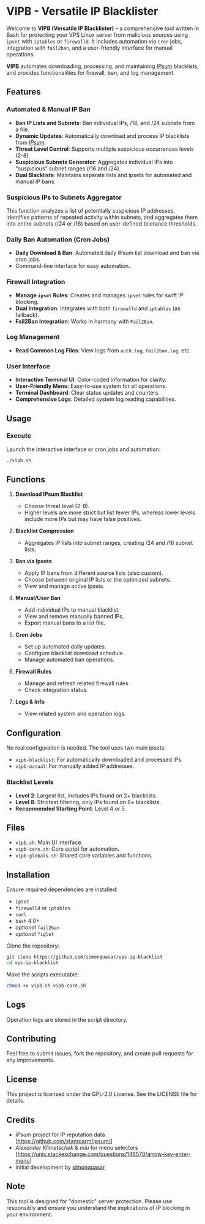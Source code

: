 # VIPB - Versatile IP Blacklister

Welcome to **VIPB (Versatile IP Blacklister)** – a comprehensive tool written in Bash for protecting your VPS Linux server from malicious sources using `ipset` with `iptables` or `firewalld`. It includes automation via `cron` jobs, integration with `fail2ban`, and a user-friendly interface for manual operations.

**VIPB** automates downloading, processing, and maintaining [*IPsum*](https://github.com/stamparm/ipsum/) blacklists, and provides functionalities for firewall, ban, and log management.

## Features

### Automated & Manual IP Ban

- **Ban IP Lists and Subnets**: Ban individual IPs, /16, and /24 subnets from a file.
- **Dynamic Updates**: Automatically download and process IP blacklists from [*IPsum*](https://github.com/stamparm/ipsum/).
- **Threat Level Control**: Supports multiple suspicious occurrences levels (2-8).
- **Suspicious Subnets Generator**: Aggregates individual IPs into "suspicious" subnet ranges (/16 and /24).
- **Dual Blacklists**: Maintains separate lists and ipsets for automated and manual IP bans.

### Suspicious IPs to Subnets Aggregator

This function analyzes a list of potentially suspicious IP addresses, identifies patterns of repeated activity within subnets, and aggregates them into entire subnets (/24 or /16) based on user-defined tolerance thresholds.

### Daily Ban Automation (Cron Jobs)

- **Daily Download & Ban**: Automated daily IPsum list download and ban via cron jobs.
- Command-line interface for easy automation.

### Firewall Integration

- **Manage `ipset` Rules**: Creates and manages `ipset` rules for swift IP blocking.
- **Dual Integration**: Integrates with both `firewalld` and `iptables` (as fallback).
- **Fail2Ban Integration**: Works in harmony with `Fail2Ban`.

### Log Management

- **Read Common Log Files**: View logs from `auth.log`, `fail2ban.log`, etc.

### User Interface

- **Interactive Terminal UI**: Color-coded information for clarity.
- **User-Friendly Menu**: Easy-to-use system for all operations.
- **Terminal Dashboard**: Clear status updates and counters.
- **Comprehensive Logs**: Detailed system log reading capabilities.

## Usage

### Execute

Launch the interactive interface or cron jobs and automation:

```bash
./vipb.sh
```

## Functions

1. **Download IPsum Blacklist**
   - Choose threat level (2-8).
   - Higher levels are more strict but list fewer IPs, whereas lower levels include more IPs but may have false positives.

2. **Blacklist Compression**
   - Aggregates IP lists into subnet ranges, creating /24 and /16 subnet lists.

3. **Ban via Ipsets**
   - Apply IP bans from different source lists (also custom).
   - Choose between original IP lists or the optimized subnets.
   - View and manage active ipsets.

4. **Manual/User Ban**
   - Add individual IPs to manual blacklist.
   - View and remove manually banned IPs.
   - Export manual bans to a list file.

5. **Cron Jobs**
   - Set up automated daily updates.
   - Configure blacklist download schedule.
   - Manage automated ban operations.

6. **Firewall Rules**
   - Manage and refresh related firewall rules.
   - Check integration status.

7. **Logs & Info**
   - View related system and operation logs.

## Configuration

No real configuration is needed. The tool uses two main ipsets:

- `vipb-blacklist`: For automatically downloaded and processed IPs.
- `vipb-manual`: For manually added IP addresses.

### Blacklist Levels

- **Level 2**: Largest list, includes IPs found on 2+ blacklists.
- **Level 8**: Strictest filtering, only IPs found on 8+ blacklists.
- **Recommended Starting Point**: Level 4 or 5.

## Files

- `vipb.sh`: Main UI interface.
- `vipb-core.sh`: Core script for automation.
- `vipb-globals.sh`: Shared core variables and functions.

## Installation

Ensure required dependencies are installed:

- `ipset`
- `firewalld` or `iptables`
- `curl`
- `bash` 4.0+
- *optional* `fail2ban`
- *optional* `figlet`

Clone the repository:

```bash
git clone https://github.com/simonquasar/vps-ip-blacklist
cd vps-ip-blacklist
```

Make the scripts executable:

```bash
chmod +x vipb.sh vipb-core.sh
```

## Logs

Operation logs are stored in the script directory.

## Contributing

Feel free to submit issues, fork the repository, and create pull requests for any improvements.

## License

This project is licensed under the GPL-2.0 License. See the LICENSE file for details.

## Credits

- *IPsum* project for IP reputation data [<https://github.com/stamparm/ipsum/>]
- *Alexander Klimetschek* & *miu* for menu selectors [<https://unix.stackexchange.com/questions/146570/arrow-key-enter-menu>]
- Initial development by [simonquasar](https://simonquasar.net/)

## Note

This tool is designed for "domestic" server protection. Please use responsibly and ensure you understand the implications of IP blocking in your environment.
